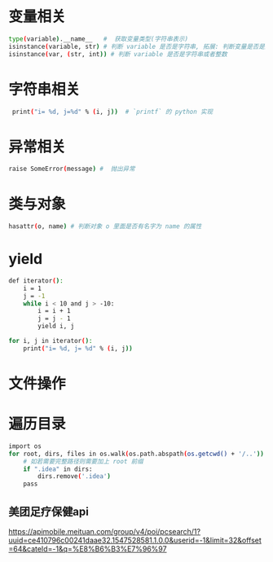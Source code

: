 # 变量相关
```sh
type(variable).__name__   #  获取变量类型(字符串表示)
isinstance(variable, str) # 判断 variable 是否是字符串, 拓展: 判断变量是否是某个类的实例
isinstance(var, (str, int)) # 判断 variable 是否是字符串或者整数
```
# 字符串相关
```sh
 print("i= %d, j=%d" % (i, j))  # `printf` 的 python 实现
```
# 异常相关
```sh
raise SomeError(message) #  抛出异常
```
# 类与对象
```sh
hasattr(o, name) # 判断对象 o 里面是否有名字为 name 的属性
```
# yield
```sh
def iterator():
    i = 1
    j = -1
    while i < 10 and j > -10:
        i = i + 1
        j = j - 1
        yield i, j

for i, j in iterator():
    print("i= %d, j= %d" % (i, j))
```
# 文件操作

# 遍历目录
```sh
import os
for root, dirs, files in os.walk(os.path.abspath(os.getcwd() + '/..')):
    # 如若需要完整路径则需要加上 root 前缀
    if ".idea" in dirs:
        dirs.remove('.idea')
    pass
```



## 美团足疗保健api
https://apimobile.meituan.com/group/v4/poi/pcsearch/1?uuid=ce410796c00241daae32.1547528581.1.0.0&userid=-1&limit=32&offset=64&cateId=-1&q=%E8%B6%B3%E7%96%97



